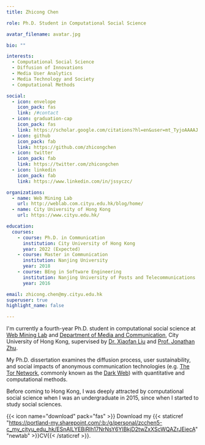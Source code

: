 ```yaml
---
title: Zhicong Chen

role: Ph.D. Student in Computational Social Science

avatar_filename: avatar.jpg

bio: ""

interests:
  - Computational Social Science
  - Diffusion of Innovations
  - Media User Analytics
  - Media Technology and Society
  - Computational Methods

social:
  - icon: envelope
    icon_pack: fas
    link: /#contact
  - icon: graduation-cap
    icon_pack: fas
    link: https://scholar.google.com/citations?hl=en&user=mt_TyjoAAAAJ
  - icon: github
    icon_pack: fab
    link: https://github.com/zhicongchen
  - icon: twitter
    icon_pack: fab
    link: https://twitter.com/zhicongchen
  - icon: linkedin
    icon_pack: fab
    link: https://www.linkedin.com/in/jssyczc/

organizations:
  - name: Web Mining Lab
    url: http://weblab.com.cityu.edu.hk/blog/home/
  - name: City University of Hong Kong
    url: https://www.cityu.edu.hk/

education:
  courses:
    - course: Ph.D. in Communication
      institution: City University of Hong Kong
      year: 2022 (Expected)
    - course: Master in Communication
      institution: Nanjing University
      year: 2018
    - course: BEng in Software Engineering
      institution: Nanjing University of Posts and Telecommunications
      year: 2016

email: zhicong.chen@my.cityu.edu.hk
superuser: true
highlight_name: false

---
```

I'm currently a fourth-year Ph.D. student in computational social science at [Web Mining Lab](http://weblab.com.cityu.edu.hk/) and [Department of Media and Communication](https://www.cityu.edu.hk/com), City University of Hong Kong, supervised by [Dr. Xiaofan Liu](https://www.cityu.edu.hk/com/Profile.aspx?u=xliu347) and [Prof. Jonathan Zhu](https://www.cityu.edu.hk/com/Profile.aspx?u=enjhzhu). 

My Ph.D. dissertation examines the diffusion process, user sustainability, and social impacts of anonymous communication technologies (e.g. [The Tor Network](https://torproject.org/), commonly known as the [Dark Web](https://en.wikipedia.org/wiki/Dark_web)) with quantitative and computational methods.

Before coming to Hong Kong, I was deeply attracted by computational social science when I was an undergraduate in 2015, since when I started to study social sciences. 

{{< icon name="download" pack="fas" >}} Download my {{< staticref "https://portland-my.sharepoint.com/:b:/g/personal/zcchen5-c_my_cityu_edu_hk/ESnAlLYEBiRIh17NrNsY6YIBkjD2twZxXScWQAZrJEiecA" "newtab" >}}CV{{< /staticref >}}.